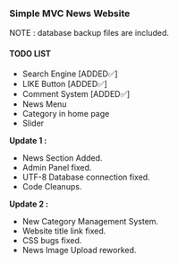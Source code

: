 ### Simple MVC News Website

NOTE : database backup files are included.<br>

#### TODO LIST

- Search Engine [ADDED✅]<br>
- LIKE Button [ADDED✅]<br>
- Comment System [ADDED✅]<br>
- News Menu <br>
- Category in home page <br>
- Slider <br>

**Update 1 : <br>**

- News Section Added.<br>
- Admin Panel fixed.<br>
- UTF-8 Database connection fixed.<br>
- Code Cleanups.<br>

**Update 2 : <br>**

- New Category Management System.<br>
- Website title link fixed.<br>
- CSS bugs fixed.<br>
- News Image Upload reworked.<br>

